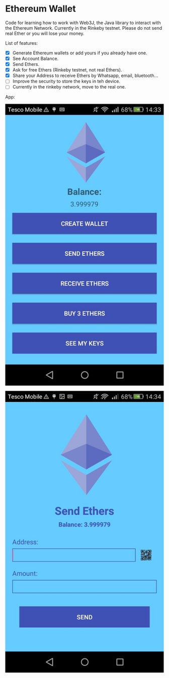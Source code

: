 # Ethereum Wallet
Code for learning how to work with Web3J, the Java library to interact with the Ethereum Network.
Currently in the Rinkeby testnet. Please do not send real Ether or you will lose your money.

List of features:

- [x] Generate Ethereum wallets or add yours if you already have one.
- [x] See Account Balance.
- [x] Send Ethers.
- [x] Ask for free Ethers (Rinkeby testnet, not real Ethers).
- [x] Share your Address to receive Ethers by Whatsapp, email, bluetooth...
- [ ] Improve the security to store the keys in teh device.
- [ ] Currently in the rinkeby network, move to the real one.

App:

![Screenshoot 1](https://github.com/AlexD10S/EthereumWallet/blob/master/screen1.jpg "Screenshoot 1")

![Screenshoot 2](https://github.com/AlexD10S/EthereumWallet/blob/master/screen2.jpg "Screenshoot 2")
